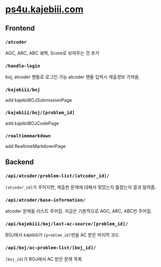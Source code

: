 # [ps4u.kajebiii.com](https://ps4u.kajebiii.com)
## Frontend

### `/atcoder`
AGC, ARC, ABC 궤짝, Score로 보여주는 것 추가

### `/handle-login`
boj, atcoder 핸들로 로그인 가능
atcoder 핸들 입력시 제출정보 가져옴.

### `/kajebiii/boj`
add kajebiiBOJSubmissionPage

### `/kajebiii/boj/[problem_id]`
add kajebiiBOJCodePage

### `/realtimemarkdown`
add RealtimeMarkdownPage

## Backend
### `/api/atcoder/problem-list/[atcoder_id]/`
`[atcoder_id]`가 주어지면, 제출한 문제에 대해서 맞았는지 틀렸는지 결과 알려줌.

### `/api/atcoder/base-information/`
atcoder 문제들 리스트 주어짐. 지금은 기본적으로 AGC, ARC, ABC만 주어짐.

### `/api/kajebiii/boj/last-ac-source/[problem_id]/`
BOJ에서 kajebiii가 `[problem_id]`번을 AC 받은 마지막 코드

### `/api/boj/ac-problem-list/[boj_id]/`
`[boj_id]`가 BOJ에서 AC 받은 문제 목록
